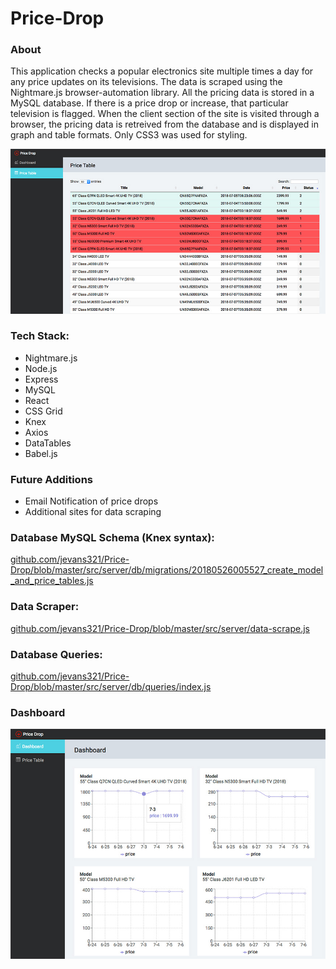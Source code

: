 # Price-Drop
### About
This application checks a popular electronics site multiple times a day for any price updates on its televisions. The data is scraped using the Nightmare.js browser-automation library. All the pricing data is stored in a MySQL database. If there is a price drop or increase, that particular television is flagged.
When the client section of the site is visited through a browser, the pricing data is retreived from the database and is displayed in graph and table formats.
Only CSS3 was used for styling.

![alt text](https://github.com/jevans321/Price-Drop/blob/master/react-client/dist/assets/pdrop_table_07092018.jpg)

### Tech Stack:
* Nightmare.js
* Node.js
* Express
* MySQL
* React
* CSS Grid
* Knex
* Axios
* DataTables
* Babel.js

### Future Additions
* Email Notification of price drops
* Additional sites for data scraping

### Database MySQL Schema (Knex syntax):
[github.com/jevans321/Price-Drop/blob/master/src/server/db/migrations/20180526005527_create_model_and_price_tables.js](https://github.com/jevans321/Price-Drop/blob/master/src/server/db/migrations/20180526005527_create_model_and_price_tables.js)

### Data Scraper:
[github.com/jevans321/Price-Drop/blob/master/src/server/data-scrape.js
](https://github.com/jevans321/Price-Drop/blob/master/src/server/data-scrape.js)

### Database Queries:
[github.com/jevans321/Price-Drop/blob/master/src/server/db/queries/index.js
](https://github.com/jevans321/Price-Drop/blob/master/src/server/db/queries/index.js)

### Dashboard
![alt text](https://github.com/jevans321/Price-Drop/blob/master/react-client/dist/assets/pdrop_dashbord_07092018.jpg)
